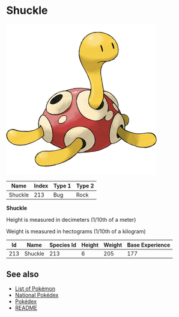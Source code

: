 # Shuckle


![Shuckle](images/213.png)

| **Name** | **Index** | **Type 1** | **Type 2** |
|----|----|----|----|
| Shuckle | 213 | Bug | Rock  |

**Shuckle** 


Height is measured in decimeters (1/10th of a meter)

Weight is measured in hectograms (1/10th of a kilogram)

| **Id** | **Name** | **Species Id** | **Height** | **Weight** | **Base Experience** |
|--------|----------|----------------|------------|------------|---------------------|
| 213 | Shuckle | 213 | 6 | 205 | 177 |


## See also

- [List of Pokémon](../pokemon.md)
- [National Pokédex](../national_pokedex.md)
- [Pokédex](../pokedex.md)
- [README](../README.md)
